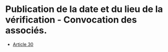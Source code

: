 # Publication de la date et du lieu de la vérification - Convocation des associés.

- [Article 30](article-30.md)
